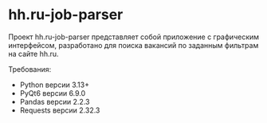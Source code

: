 # hh.ru-job-parser
Проект hh.ru-job-parser представляет собой приложение с графическим интерфейсом,
разработано для поиска вакансий по заданным фильтрам на сайте hh.ru.

Требования:
- Python версии 3.13+
- PyQt6 версии 6.9.0
- Pandas версии 2.2.3
- Requests версии 2.32.3